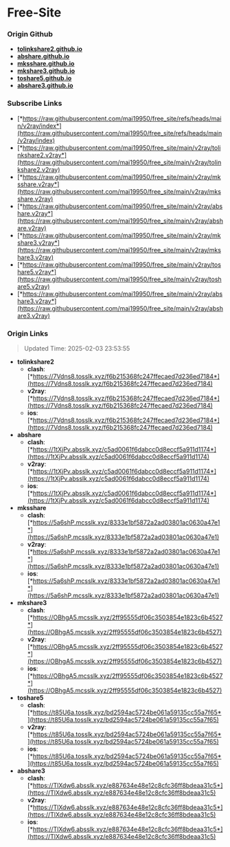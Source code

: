 # Free-Site

### Origin Github

- [**tolinkshare2.github.io**](https://github.com/tolinkshare2/tolinkshare2.github.io)
- [**abshare.github.io**](https://github.com/abshare/abshare.github.io)
- [**mksshare.github.io**](https://github.com/mksshare/mksshare.github.io)
- [**mkshare3.github.io**](https://github.com/mkshare3/mkshare3.github.io)
- [**toshare5.github.io**](https://github.com/toshare5/toshare5.github.io)
- [**abshare3.github.io**](https://github.com/abshare3/abshare3.github.io)

### Subscribe Links

- [*https://raw.githubusercontent.com/mai19950/free_site/refs/heads/main/v2ray/index*](https://raw.githubusercontent.com/mai19950/free_site/refs/heads/main/v2ray/index)
- [*https://raw.githubusercontent.com/mai19950/free_site/main/v2ray/tolinkshare2.v2ray*](https://raw.githubusercontent.com/mai19950/free_site/main/v2ray/tolinkshare2.v2ray)
- [*https://raw.githubusercontent.com/mai19950/free_site/main/v2ray/mksshare.v2ray*](https://raw.githubusercontent.com/mai19950/free_site/main/v2ray/mksshare.v2ray)
- [*https://raw.githubusercontent.com/mai19950/free_site/main/v2ray/abshare.v2ray*](https://raw.githubusercontent.com/mai19950/free_site/main/v2ray/abshare.v2ray)
- [*https://raw.githubusercontent.com/mai19950/free_site/main/v2ray/mkshare3.v2ray*](https://raw.githubusercontent.com/mai19950/free_site/main/v2ray/mkshare3.v2ray)
- [*https://raw.githubusercontent.com/mai19950/free_site/main/v2ray/toshare5.v2ray*](https://raw.githubusercontent.com/mai19950/free_site/main/v2ray/toshare5.v2ray)
- [*https://raw.githubusercontent.com/mai19950/free_site/main/v2ray/abshare3.v2ray*](https://raw.githubusercontent.com/mai19950/free_site/main/v2ray/abshare3.v2ray)

### Origin Links

> Updated Time: 2025-02-03 23:53:55

- **tolinkshare2**
  - **clash**: [*https://7Vdns8.tosslk.xyz/f6b215368fc247ffecaed7d236ed7184*](https://7Vdns8.tosslk.xyz/f6b215368fc247ffecaed7d236ed7184)
  - **v2ray**: [*https://7Vdns8.tosslk.xyz/f6b215368fc247ffecaed7d236ed7184*](https://7Vdns8.tosslk.xyz/f6b215368fc247ffecaed7d236ed7184)
  - **ios**: [*https://7Vdns8.tosslk.xyz/f6b215368fc247ffecaed7d236ed7184*](https://7Vdns8.tosslk.xyz/f6b215368fc247ffecaed7d236ed7184)
- **abshare**
  - **clash**: [*https://1tXjPv.absslk.xyz/c5ad0061f6dabcc0d8eccf5a911d1174*](https://1tXjPv.absslk.xyz/c5ad0061f6dabcc0d8eccf5a911d1174)
  - **v2ray**: [*https://1tXjPv.absslk.xyz/c5ad0061f6dabcc0d8eccf5a911d1174*](https://1tXjPv.absslk.xyz/c5ad0061f6dabcc0d8eccf5a911d1174)
  - **ios**: [*https://1tXjPv.absslk.xyz/c5ad0061f6dabcc0d8eccf5a911d1174*](https://1tXjPv.absslk.xyz/c5ad0061f6dabcc0d8eccf5a911d1174)
- **mksshare**
  - **clash**: [*https://5a6shP.mcsslk.xyz/8333e1bf5872a2ad03801ac0630a47e1*](https://5a6shP.mcsslk.xyz/8333e1bf5872a2ad03801ac0630a47e1)
  - **v2ray**: [*https://5a6shP.mcsslk.xyz/8333e1bf5872a2ad03801ac0630a47e1*](https://5a6shP.mcsslk.xyz/8333e1bf5872a2ad03801ac0630a47e1)
  - **ios**: [*https://5a6shP.mcsslk.xyz/8333e1bf5872a2ad03801ac0630a47e1*](https://5a6shP.mcsslk.xyz/8333e1bf5872a2ad03801ac0630a47e1)
- **mkshare3**
  - **clash**: [*https://OBhgA5.mcsslk.xyz/2ff95555df06c3503854e1823c6b4527*](https://OBhgA5.mcsslk.xyz/2ff95555df06c3503854e1823c6b4527)
  - **v2ray**: [*https://OBhgA5.mcsslk.xyz/2ff95555df06c3503854e1823c6b4527*](https://OBhgA5.mcsslk.xyz/2ff95555df06c3503854e1823c6b4527)
  - **ios**: [*https://OBhgA5.mcsslk.xyz/2ff95555df06c3503854e1823c6b4527*](https://OBhgA5.mcsslk.xyz/2ff95555df06c3503854e1823c6b4527)
- **toshare5**
  - **clash**: [*https://t85U6a.tosslk.xyz/bd2594ac5724be061a59135cc55a7f65*](https://t85U6a.tosslk.xyz/bd2594ac5724be061a59135cc55a7f65)
  - **v2ray**: [*https://t85U6a.tosslk.xyz/bd2594ac5724be061a59135cc55a7f65*](https://t85U6a.tosslk.xyz/bd2594ac5724be061a59135cc55a7f65)
  - **ios**: [*https://t85U6a.tosslk.xyz/bd2594ac5724be061a59135cc55a7f65*](https://t85U6a.tosslk.xyz/bd2594ac5724be061a59135cc55a7f65)
- **abshare3**
  - **clash**: [*https://TlXdw6.absslk.xyz/e887634e48e12c8cfc36ff8bdeaa31c5*](https://TlXdw6.absslk.xyz/e887634e48e12c8cfc36ff8bdeaa31c5)
  - **v2ray**: [*https://TlXdw6.absslk.xyz/e887634e48e12c8cfc36ff8bdeaa31c5*](https://TlXdw6.absslk.xyz/e887634e48e12c8cfc36ff8bdeaa31c5)
  - **ios**: [*https://TlXdw6.absslk.xyz/e887634e48e12c8cfc36ff8bdeaa31c5*](https://TlXdw6.absslk.xyz/e887634e48e12c8cfc36ff8bdeaa31c5)
